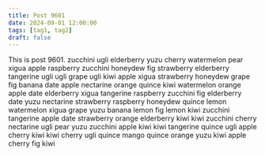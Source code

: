 ```yaml
---
title: Post 9601
date: 2024-09-01 12:00:00
tags: [tag1, tag2]
draft: false
---
```

This is post 9601.
zucchini
ugli
elderberry
yuzu
cherry
watermelon
pear
xigua
apple
raspberry
zucchini
honeydew
fig
strawberry
elderberry
tangerine
ugli
ugli
grape
ugli
kiwi
apple
xigua
strawberry
honeydew
grape
fig
banana
date
apple
nectarine
orange
quince
kiwi
watermelon
orange
apple
date
elderberry
xigua
tangerine
raspberry
zucchini
fig
elderberry
date
yuzu
nectarine
strawberry
raspberry
honeydew
quince
lemon
watermelon
xigua
grape
yuzu
banana
lemon
fig
lemon
kiwi
zucchini
tangerine
apple
date
strawberry
orange
elderberry
kiwi
kiwi
zucchini
cherry
nectarine
ugli
pear
yuzu
zucchini
apple
kiwi
kiwi
tangerine
quince
ugli
apple
cherry
kiwi
kiwi
cherry
ugli
quince
mango
quince
orange
yuzu
kiwi
apple
cherry
fig
kiwi
